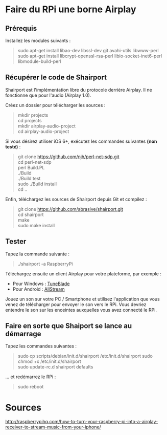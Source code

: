 
# Faire du RPi une borne Airplay

## Prérequis

Installez les modules suivants :
> sudo apt-get install  libao-dev libssl-dev git avahi-utils libwww-perl  
> sudo apt-get install libcrypt-openssl-rsa-perl libio-socket-inet6-perl  libmodule-build-perl

## Récupérer le code de Shairport

Shairport est l'implémentation libre du protocole derrière Airplay. Il ne fonctionne que pour l'audio (Airplay 1.0).

Créez un dossier pour télécharger les sources :
> mkdir projects  
> cd projects  
> mkdir airplay-audio-project  
> cd airplay-audio-project  

Si vous désirez utiliser iOS 6+, exécutez les commandes suivantes **(non testé)** :
> git clone https://github.com/njh/perl-net-sdp.git  
> cd perl-net-sdp  
> perl Build.PL  
> ./Build  
> ./Build test  
> sudo ./Build install  
> cd ..  

Enfin, téléchargez les sources de Shairport depuis Git et compilez :
> git clone https://github.com/abrasive/shairport.git  
> cd shairport  
> make  
> sudo make install  

## Tester

Tapez la commande suivante :
> ./shairport -a RaspberryPi

Téléchargez ensuite un client Airplay pour votre plateforme, par exemple :
- Pour Windows : [TuneBlade](http://tuneblade.com/)
- Pour Android : [AllStream](https://play.google.com/store/apps/details?id=com.kineticgamestudios.airtunes.android)

Jouez un son sur votre PC / Smartphone et utilisez l'application que vous venez de télécharger pour envoyer le son vers le RPi.
Vous devriez entendre le son sur les enceintes auxquelles vous avez connecté le RPi.

## Faire en sorte que Shaiport se lance au démarrage

Tapez les commandes suivantes :
> sudo cp scripts/debian/init.d/shairport /etc/init.d/shairport
> sudo chmod +x /etc/init.d/shairport  
> sudo update-rc.d shairport defaults  

... et redémarrez le RPi :
> sudo reboot


# Sources

http://raspberrypihq.com/how-to-turn-your-raspberry-pi-into-a-airplay-receiver-to-stream-music-from-your-iphone/













